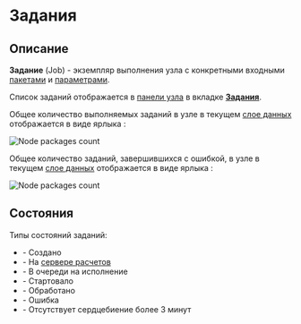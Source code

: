 # Задания

## Описание

**Задание** (Job) - экземпляр выполнения узла с конкретными входными [пакетами][1] и [параметрами][2].

Список заданий отображается в [панели узла][3] в вкладке <span class='iconify-inline' data-icon='mdi:cog-box'></span> [**Задания**][4].

Общее количество выполняемых заданий в узле в текущем [слое данных][5] отображается в виде ярлыка <span class='iconify-inline' data-icon='ph:number-square-three-fill' style="color: green"></span>:

![Node packages count](/images/common/node_compute_jobs.png)

Общее количество заданий, завершившихся с ошибкой, в узле в текущем [слое данных][5] отображается в виде ярлыка <span class='iconify-inline' data-icon='ph:number-square-one-fill' style="color: red"></span>:

![Node packages count](/images/common/node_compute_jobs_error.png)

## Состояния

Типы состояний заданий:

- <span class="iconify-inline" data-icon="mdi:circle-outline" style="color: grey"></span> - Создано
- <span class="iconify-inline" data-icon="mdi:progress-download" style="color: yellow"></span> - На [сервере расчетов][6]
- <span class="iconify-inline" data-icon="mdi:progress-clock" style="color: orange"></span> - В очереди на исполнение
- <span class="iconify-inline" data-icon="mdi:progress-check" style="color: green"></span> - Стартовало
- <span class="iconify-inline" data-icon="mdi:check-circle" style="color: green"></span> - Обработано
- <span class="iconify-inline" data-icon="mdi:alert-circle" style="color: red"></span> - Ошибка
- <span class="iconify-inline" data-icon="mdi:emoticon-cry-outline" style="color: red"></span> - Отсутствует сердцебиение более 3 минут

[1]: /docs/desc/package.md
[2]: /docs/desc/node_params.md
[3]: /docs/desc/nodes.md#панели-узла
[4]: /docs/desc/nodes.md#задания
[5]: ./project.md#слои-данных
[6]: /docs/desc/executor.md
